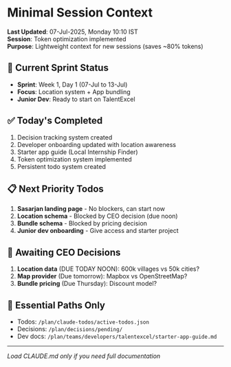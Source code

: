 # Minimal Session Context

**Last Updated**: 07-Jul-2025, Monday 10:10 IST  
**Session**: Token optimization implemented  
**Purpose**: Lightweight context for new sessions (saves ~80% tokens)

## 🎯 Current Sprint Status

- **Sprint**: Week 1, Day 1 (07-Jul to 13-Jul)
- **Focus**: Location system + App bundling
- **Junior Dev**: Ready to start on TalentExcel

## ✅ Today's Completed

1. Decision tracking system created
2. Developer onboarding updated with location awareness
3. Starter app guide (Local Internship Finder)
4. Token optimization system implemented
5. Persistent todo system created

## 📋 Next Priority Todos

1. **Sasarjan landing page** - No blockers, can start now
2. **Location schema** - Blocked by CEO decision (due noon)
3. **Bundle schema** - Blocked by pricing decision
4. **Junior dev onboarding** - Give access and starter project

## 🚫 Awaiting CEO Decisions

1. **Location data** (DUE TODAY NOON): 600k villages vs 50k cities?
2. **Map provider** (Due tomorrow): Mapbox vs OpenStreetMap?
3. **Bundle pricing** (Due Thursday): Discount model?

## 🔗 Essential Paths Only

- Todos: `/plan/claude-todos/active-todos.json`
- Decisions: `/plan/decisions/pending/`
- Dev docs: `/plan/teams/developers/talentexcel/starter-app-guide.md`

---

_Load CLAUDE.md only if you need full documentation_
